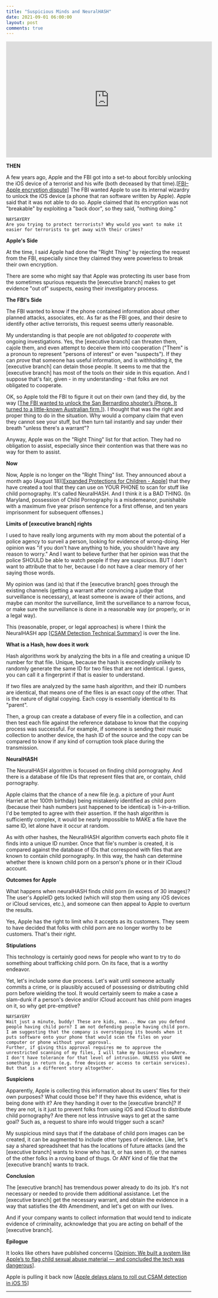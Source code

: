 ```yaml
---
title: "Suspicious Minds and NeuralHASH"
date: 2021-09-01 06:00:00
layout: post
comments: true
---
```



<iframe width="560" height="315" src="https://www.youtube.com/embed/RxOBOhRECoo" title="YouTube video player" frameborder="0" allow="accelerometer; autoplay; clipboard-write; encrypted-media; gyroscope; picture-in-picture" allowfullscreen></iframe>


**THEN**

A few years ago, Apple and the FBI got into a set-to about forcibly unlocking the iOS device of a terrorist and his wife (both deceased by that time).[[FBI–Apple encryption dispute](https://en.m.wikipedia.org/wiki/FBI%E2%80%93Apple_encryption_dispute)] The FBI wanted Apple to use its internal wizardry to unlock the iOS  device (a phone that ran software written by Apple). Apple said that it was not able to do so. Apple claimed that its encryption was not "breakable" by exploiting a "back door", so they said, "nothing doing."

```
NAYSAYERY
Are you trying to protect terrorists? Why would you want to make it easier for terrorists to get away with their crimes?
```

**Apple's Side**

At the time, I said Apple had done the "Right Thing" by rejecting the request from the FBI, especially since they claimed they were powerless to break their own encryption.

There are some who might say that Apple was protecting its user base from the sometimes spurious requests the [executive branch] makes to get evidence "out of" suspects, easing their investigatory process. 

**The FBI's Side**

The FBI wanted to know if the phone contained information about other planned attacks, associates, etc. As far as the FBI goes, and their desire to identify other active terrorists, this request seems utterly reasonable. 

My understanding is that people are not *obligated to cooperate* with ongoing investigations. Yes, the [executive branch] can threaten them, cajole them, and even attempt to deceive them into cooperation ("Them" is a pronoun to represent "persons of interest" or even "suspects"). If they can *prove* that someone has useful information, and is withholding it, the [executive branch] can detain those people. It seems to me that the [executive branch] has most of the tools on their side in this equation.  And I suppose that's fair, given - in my understanding - that folks are not obligated to cooperate.

OK, so Apple told the FBI to figure it out on their own (and they did, by the way [[The FBI wanted to unlock the San Bernardino shooter’s iPhone. It turned to a little-known Australian firm.](https://www.washingtonpost.com/technology/2021/04/14/azimuth-san-bernardino-apple-iphone-fbi/)]). I thought that was the right and proper thing to do in the situation. Why would a company claim that even they cannot see your stuff, but then turn tail instantly and say under their breath "unless there's a warrant"? 

Anyway, Apple was on the "Right Thing" list for that action. They had no obligation to assist, especially since their contention was that there was no way for them to assist.

**Now**

Now, Apple is no longer on the "Right Thing" list. They announced about a month ago (August 18)[[Expanded Protections for Children - Apple](https://www.apple.com/child-safety)] that they have created a tool that they can use on YOUR PHONE to scan for stuff like child pornography. It's called NeuralHASH. And I think it is a BAD THING. (In Maryland, possession of Child Pornography is a misdemeanor, punishable with a maximum five year prison sentence for a first offense, and ten years imprisonment for subsequent offenses.)

**Limits of [executive branch] rights**

I used to have really long arguments with my mom about the potential of a police agency to surveil a person, looking for evidence of wrong-doing. Her opinion was "if you don't have anything to hide, you shouldn't have any reason to worry." And I want to believe further that her opinion was that the police SHOULD be able to watch people if they are suspicious. BUT I don't want to attribute that to her, because I do not have a clear memory of her saying those words.

My opinion was (and is) that if the [executive branch] goes through the existing channels (getting a warrant after convincing a judge that  surveillance is necessary), at least someone is aware of their actions, and maybe can monitor the surveillance, limit the surveillance to a narrow focus, or make sure the surveillance is done in a reasonable way (or properly, or in a legal way).

This (reasonable, proper, or legal approaches) is where I think the NeuralHASH app [[CSAM Detection Technical Summary](https://www.apple.com/child-safety/pdf/CSAM_Detection_Technical_Summary.pdf)] is over the line. 

**What is a Hash, how does it work**

Hash algorithms work by analyzing the bits in a file and creating a unique ID number for that file. Unique, because the hash is exceedingly unlikely to randomly generate the same ID for two files that are not identical. I guess, you can call it a fingerprint if that is easier to understand.

If two files are analyzed by the same hash algorithm, and their ID numbers are identical, that means one of the files is an exact copy of the other. That is the nature of digital copying. Each copy is essentially identical to its "parent". 

Then, a group can create a database of every file in a collection, and can then test each file against the reference database to know that the copying process was successful. For example, if someone is sending their music collection to another device, the hash ID of the source and the copy can be compared to know if any kind of corruption took place during the transmission.

**NeuralHASH**

The NeuralHASH algorithm is focused on finding child pornography. And there is a database of file IDs that represent files that are, or contain, child pornography.

Apple claims that the chance of a new file (e.g. a picture of your Aunt Harriet at her 100th birthday) being mistakenly identified as child porn (because their hash numbers just happened to be identical) is 1-in-a-trillion. I'd be tempted to agree with their assertion. If the hash algorithm is sufficiently complex, it would be nearly impossible to MAKE a file have the same ID, let alone have it occur at random.

As with other hashes, the NeuralHASH algorithm converts each photo file it finds into a unique ID number. Once that file's number is created, it is compared against the database of IDs that correspond with files that are known to contain child pornography. In this way, the hash can determine whether there is known child porn on a person's phone or in their iCloud account. 

**Outcomes for Apple**

What happens when neuralHASH finds child porn (in excess of 30 images)? The user's AppleID gets locked (which will stop them using any iOS devices or iCloud services, etc.), and someone can then appeal to Apple to overturn the results.

Yes, Apple has the right to limit who it accepts as its customers. They seem to have decided that folks with child porn are no longer worthy to be customers. That's their right.


**Stipulations**

This technology is certainly good news for people who want to try to do something about trafficking child porn. On its face, that is a worthy endeavor. 

Yet, let's include some due process. Let's wait until someone actually commits a crime, or is plausibly accused of possessing or distributing child porn before wielding the tool. It would certainly seem to make a case a slam-dunk if a person's device and/or iCloud account has child porn images on it, so why get pre-emptive? 


```
NAYSAYERY
Wait just a minute, buddy! These are kids, man... How can you defend people having child porn? I am not defending people having child porn. I am suggesting that the company is overstepping its bounds when it puts software onto your phone that would scan the files on your computer or phone without your approval.
Further, if giving this approval requires me to approve the unrestricted scanning of my files, I will take my business elsewhere. I don't have tolerance for that level of intrusion. UNLESS you GAVE me something in return (e.g. free devices or access to certain services). But that is a different story altogether.
```


**Suspicions**

Apparently, Apple is collecting this information about its users' files for their own purposes? What could those be? If they have this evidence, what is being done with it? Are they handing it over to the [executive branch]? If they are not, is it just to prevent folks from using iOS and iCloud to distribute child pornography? Are there not less intrusive ways to get at the same goal? Such as, a request to share info would trigger such a scan?

My suspicious mind says that if the database of child porn images can be created, it can be augmented to include other types of evidence. Like, let's say a shared spreadsheet that has the locations of future attacks (and the [executive branch] wants to know who has it, or has seen it), or the names of the other folks in a roving band of thugs. Or ANY kind of file that the [executive branch] wants to track.

**Conclusion**

The [executive branch] has tremendous power already to do its job. It's not necessary or needed to provide them additional assistance. Let the [executive branch] get the necessary warrant, and obtain the evidence in a way that satisfies the 4th Amendment, and let's get on with our lives. 

And if your company wants to collect information that would tend to indicate evidence of criminality, acknowledge that you are acting on behalf of the [executive branch]. 

**Epilogue**

It looks like others have published concerns [[Opinion: We built a system like Apple’s to flag child sexual abuse material — and concluded the tech was dangerous](https://www.washingtonpost.com/opinions/2021/08/19/apple-csam-abuse-encryption-security-privacy-dangerous/)]. 

Apple is pulling it back now [[Apple delays plans to roll out CSAM detection in iOS 15](https://techcrunch.com/2021/09/03/apple-csam-detection-delayed/0)]

---
